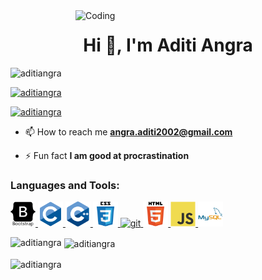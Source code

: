 <img align="right" alt="Coding" width="400" src="https://cdn.dribbble.com/users/2646423/screenshots/5507196/computer.gif" style="max-width: 100%;">
<h1 align="center">Hi 👋, I'm Aditi Angra</h1>


<p align="left"> <img src="https://komarev.com/ghpvc/?username=aditiangra&label=Profile%20views&color=0e75b6&style=flat" alt="aditiangra" /> </p>

<p align="left"> <a href="https://github.com/ryo-ma/github-profile-trophy"><img src="https://github-profile-trophy.vercel.app/?username=aditiangra" alt="aditiangra" /></a> </p>

<p align="left"> <a href="https://twitter.com/AngraAditi" target="blank"><img src="https://img.shields.io/twitter/follow/angraaditi?logo=twitter&style=for-the-badge" alt="aditiangra" /></a> </p>

- 📫 How to reach me **angra.aditi2002@gmail.com**

- ⚡ Fun fact **I am good at procrastination**



<h3 align="left">Languages and Tools:</h3>
<p align="left"> <a href="https://getbootstrap.com" target="_blank"> <img src="https://raw.githubusercontent.com/devicons/devicon/master/icons/bootstrap/bootstrap-plain-wordmark.svg" alt="bootstrap" width="40" height="40"/> </a> <a href="https://www.cprogramming.com/" target="_blank"> <img src="https://raw.githubusercontent.com/devicons/devicon/master/icons/c/c-original.svg" alt="c" width="40" height="40"/> </a> <a href="https://www.w3schools.com/cpp/" target="_blank"> <img src="https://raw.githubusercontent.com/devicons/devicon/master/icons/cplusplus/cplusplus-original.svg" alt="cplusplus" width="40" height="40"/> </a> <a href="https://www.w3schools.com/css/" target="_blank"> <img src="https://raw.githubusercontent.com/devicons/devicon/master/icons/css3/css3-original-wordmark.svg" alt="css3" width="40" height="40"/> </a> <a href="https://git-scm.com/" target="_blank"> <img src="https://www.vectorlogo.zone/logos/git-scm/git-scm-icon.svg" alt="git" width="40" height="40"/> </a> <a href="https://www.w3.org/html/" target="_blank"> <img src="https://raw.githubusercontent.com/devicons/devicon/master/icons/html5/html5-original-wordmark.svg" alt="html5" width="40" height="40"/> </a> <a href="https://developer.mozilla.org/en-US/docs/Web/JavaScript" target="_blank"> <img src="https://raw.githubusercontent.com/devicons/devicon/master/icons/javascript/javascript-original.svg" alt="javascript" width="40" height="40"/> </a> <a href="https://www.mysql.com/" target="_blank"> <img src="https://raw.githubusercontent.com/devicons/devicon/master/icons/mysql/mysql-original-wordmark.svg" alt="mysql" width="40" height="40"/> </a> </p>

<p><img align="left" src="https://github-readme-stats.vercel.app/api/top-langs?username=aditiangra&show_icons=true&locale=en&layout=compact" alt="aditiangra" /></p>

<p>&nbsp;<img align="center" src="https://github-readme-stats.vercel.app/api?username=aditiangra&show_icons=true&locale=en" alt="aditiangra" /></p>

<p><img align="center" src="https://github-readme-streak-stats.herokuapp.com/?user=aditiangra&" alt="aditiangra" /></p>
